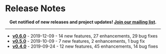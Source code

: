 # Release Notes

<p align="center">
  <strong>
    Get notified of new releases and project updates! <a href="https://vector.dev/mailing_list/">Join our mailing list<a/>.
  </strong>
</p>

---

* [**v0.6.0**][urls.release_notes_0.6.0] - 2019-12-09 - 14 new features, 27 enhancements, 29 bug fixes
* [**v0.5.0**][urls.release_notes_0.5.0] - 2019-10-09 - 7 new features, 2 enhancements, 1 bug fix
* [**v0.4.0**][urls.release_notes_0.4.0] - 2019-09-24 - 12 new features, 45 enhancements, 14 bug fixes


[urls.release_notes_0.4.0]: https://vector.dev/releases/0.4.0
[urls.release_notes_0.5.0]: https://vector.dev/releases/0.5.0
[urls.release_notes_0.6.0]: https://vector.dev/releases/0.6.0
